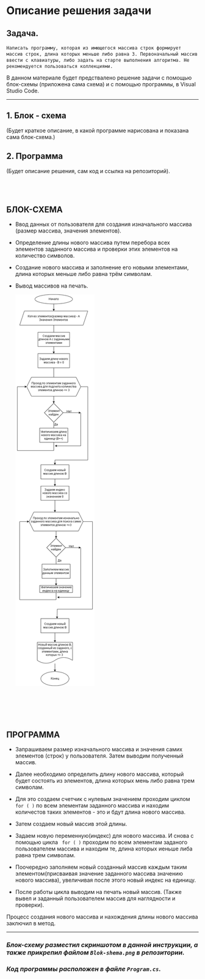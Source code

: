 # Описание решения задачи

## **Задача.**

    Написать программу, которая из имющегося массива строк формирует массив строк, длина которых меньше либо равна 3. Первоначальный массив ввести с клавиатуры, либо задать на старте выполнения алгоритма. Не рекомендуется пользоваться коллекциями.

В данном материале будет предствалено решение задачи с помощью блок-схемы (приложена сама схема) и с помощью программы, в Visual Studio Code.
___

## 1. Блок - схема

(Будет краткое описание, в какой программе нарисована и показана сама блок-схема.)

## 2. Программа

(Будет описание решения, сам код и ссылка на репозиторий).
<br/>
<br/>
<br/>
<br/>

   ## БЛОК-СХЕМА  
   
* Ввод данных от пользователя для создания изначального массива (размер массива, значения элементов).

* Определение длины нового массива путем перебора всех элементов заданного массива и проверки этих элементов на количество символов.

* Создание нового массива и заполнение его новыми элементами, длина которых меньше либо равна трём символам.

* Вывод массивов на печать.  

    ![algoritm](Blok-shema.png)

<br/>
<br/>
<br/>
<br/>


## ПРОГРАММА  

* Запрашиваем размер изначального массива и значения самих элементов (строк) у пользователя. Затем выводим полученный массив.

* Далее необходимо определить длину нового массива, который будет состоять из элементов, длина которых мень либо равна трем символам.

* Для это создаем счетчик с нулевым значением проходим циклом ``` for ( )``` по всем элементам заданного массива и находим количестов таких элементов - это и бдут длина нового массива.

* Затем создаем новый массив этой длины.

* Задаем новую переменную(индекс) для нового массива. И снова с помощью цикла ``` for ( )``` проходим по всем элементам заданого пользователем массива и находим те, длина которых иеньше либа равна трем символам.

* Поочередно заполняем новый созданный массив каждым таким элементом(присваивая значение заданного массива значению нового массива), увеличивая после этого новый индекс на единицу.

* После работы цикла выводим на печать новый массив. (Также вывел и заданный пользователем массив для наглядности и проверки).

Процесс создания нового массива и нахождения длины нового массива заключил в метод.
___

### *Блок-схему разместил скриншотом в данной инструкции, а также прикрепил файлом ```Blok-shema.png``` в репозитории.*

### *Код программы расположен в файле ```Program.сs```.*
